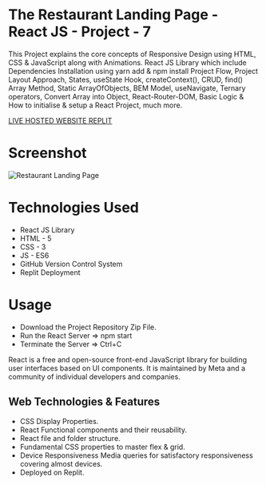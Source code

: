 # The Restaurant Landing Page - React JS - Project - 7

This Project explains the core concepts of Responsive Design using HTML, CSS & JavaScript along with Animations. React JS Library which include Dependencies Installation using yarn add & npm install Project Flow, Project Layout Approach, States, useState Hook, createContext(), CRUD, find() Array Method, Static ArrayOfObjects, BEM Model, useNavigate, Ternary operators, Convert Array into Object, React-Router-DOM, Basic Logic &amp; How to initialise &amp; setup a React Project, much more.

[LIVE HOSTED WEBSITE REPLIT](https://restaurant-app-reactjs-project-7-mdp10sl5r-webcodeshubham.vercel.app/)

# Screenshot

![Restaurant Landing Page](https://i.ibb.co/5jxBKpw/image.png)

# Technologies Used

- React JS Library
- HTML - 5
- CSS - 3
- JS - ES6
- GitHub Version Control System
- Replit Deployment

# Usage

- Download the Project Repository Zip File.
- Run the React Server => npm start
- Terminate the Server => Ctrl+C

React is a free and open-source front-end JavaScript library for building user interfaces based on UI components. It is maintained by Meta and a community of individual developers and companies.

## Web Technologies & Features

- CSS Display Properties.
- React Functional components and their reusability.
- React file and folder structure.
- Fundamental CSS properties to master flex & grid.
- Device Responsiveness Media queries for satisfactory responsiveness covering almost devices.
- Deployed on Replit.
